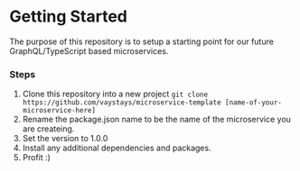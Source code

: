 # Getting Started

The purpose of this repository is to setup a starting point for our future GraphQL/TypeScript based microservices.

### Steps
1. Clone this repository into a new project `git clone https://github.com/vaystays/microservice-template [name-of-your-microservice-here]`
2. Rename the package.json name to be the name of the microservice you are createing.
3. Set the version to 1.0.0
4. Install any additional dependencies and packages.
5. Profit :)

